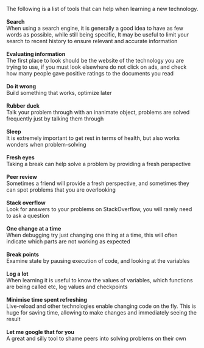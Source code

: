 The following is a list of tools that can help when learning a new technology.\
\
**Search**\
When using a search engine, it is generally a good idea to have as few words as possible, while still being specific,
It may be useful to limit your search to recent history to ensure relevant and accurate information\
\
**Evaluating information**\
The first place to look should be the website of the technology you are trying to use, if you must look elsewhere do not click on ads, and check how many people gave positive ratings to the documents you read\
\
**Do it wrong**\
Build something that works, optimize later\
\
**Rubber duck**\
Talk your problem through with an inanimate object, problems are solved frequently just by talking them through\
\
**Sleep**\
It is extremely important to get rest in terms of health, but also works wonders when problem-solving\
\
**Fresh eyes**\
Taking a break can help solve a problem by providing a fresh perspective\
\
**Peer review**\
Sometimes a friend will provide a fresh perspective, and sometimes they can spot problems that you are overlooking\
\
**Stack overflow**\
Look for answers to your problems on StackOverflow, you will rarely need to ask a question\
\
**One change at a time**\
When debugging try just changing one thing at a time, this will often indicate which parts are not working as expected\
\
**Break points**\
Examine state by pausing execution of code, and looking at the variables\
\
**Log a lot**\
When learning it is useful to know the values of variables, which functions are being called etc, log values and checkpoints\
\
**Minimise time spent refreshing**\
Live-reload and other technologies enable changing code on the fly. This is huge for saving time, allowing to make changes and immediately seeing the result\
\
**Let me google that for you**\
A great and silly tool to shame peers into solving problems on their own
